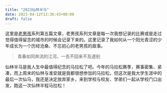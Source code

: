 ```yaml
---
title: "2023仙林半马"
date: 2023-04-12T13:36:43+08:00
draft: false
---
```


这里是[老男孩](/oldboy)系列第五篇文章，老男孩系列文章是每一次我想记录的比赛或是走过觉得值得留念的城市的时候会记录下来的。这里记录了我如何从一个阳光青涩的少年成长为一个历经沧桑、不忘初心的老男孩的故事。

> 青春如同奔流的江河，一去不回来不及道别

仙林半马是我人生中最值得纪念的马拉松了吧。今年的马拉松赛季，赛事密集、紧凑，而上周末的仙林与淮安就是我都很想参加的马拉松，但这次是我大学生涯中的最后一次仙马，我还是决定放弃家乡，来到学校与校友、学弟们一起从学校门口出发，跑这一次仙林半程马拉松！